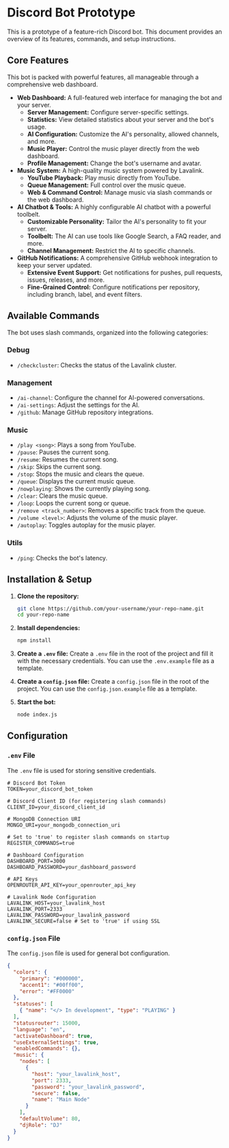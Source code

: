# Discord Bot Prototype

This is a prototype of a feature-rich Discord bot. This document provides an overview of its features, commands, and setup instructions.

## Core Features

This bot is packed with powerful features, all manageable through a comprehensive web dashboard.

*   **Web Dashboard:** A full-featured web interface for managing the bot and your server.
    *   **Server Management:** Configure server-specific settings.
    *   **Statistics:** View detailed statistics about your server and the bot's usage.
    *   **AI Configuration:** Customize the AI's personality, allowed channels, and more.
    *   **Music Player:** Control the music player directly from the web dashboard.
    *   **Profile Management:** Change the bot's username and avatar.
*   **Music System:** A high-quality music system powered by Lavalink.
    *   **YouTube Playback:** Play music directly from YouTube.
    *   **Queue Management:** Full control over the music queue.
    *   **Web & Command Control:** Manage music via slash commands or the web dashboard.
*   **AI Chatbot & Tools:** A highly configurable AI chatbot with a powerful toolbelt.
    *   **Customizable Personality:** Tailor the AI's personality to fit your server.
    *   **Toolbelt:** The AI can use tools like Google Search, a FAQ reader, and more.
    *   **Channel Management:** Restrict the AI to specific channels.
*   **GitHub Notifications:** A comprehensive GitHub webhook integration to keep your server updated.
    *   **Extensive Event Support:** Get notifications for pushes, pull requests, issues, releases, and more.
    *   **Fine-Grained Control:** Configure notifications per repository, including branch, label, and event filters.

## Available Commands

The bot uses slash commands, organized into the following categories:

### Debug

*   `/checkcluster`: Checks the status of the Lavalink cluster.

### Management

*   `/ai-channel`: Configure the channel for AI-powered conversations.
*   `/ai-settings`: Adjust the settings for the AI.
*   `/github`: Manage GitHub repository integrations.

### Music

*   `/play <song>`: Plays a song from YouTube.
*   `/pause`: Pauses the current song.
*   `/resume`: Resumes the current song.
*   `/skip`: Skips the current song.
*   `/stop`: Stops the music and clears the queue.
*   `/queue`: Displays the current music queue.
*   `/nowplaying`: Shows the currently playing song.
*   `/clear`: Clears the music queue.
*   `/loop`: Loops the current song or queue.
*   `/remove <track_number>`: Removes a specific track from the queue.
*   `/volume <level>`: Adjusts the volume of the music player.
*   `/autoplay`: Toggles autoplay for the music player.

### Utils

*   `/ping`: Checks the bot's latency.

## Installation & Setup

1.  **Clone the repository:**
    ```bash
    git clone https://github.com/your-username/your-repo-name.git
    cd your-repo-name
    ```

2.  **Install dependencies:**
    ```bash
    npm install
    ```

3.  **Create a `.env` file:**
    Create a `.env` file in the root of the project and fill it with the necessary credentials. You can use the `.env.example` file as a template.

4.  **Create a `config.json` file:**
    Create a `config.json` file in the root of the project. You can use the `config.json.example` file as a template.

5.  **Start the bot:**
    ```bash
    node index.js
    ```

## Configuration

### `.env` File

The `.env` file is used for storing sensitive credentials.

```
# Discord Bot Token
TOKEN=your_discord_bot_token

# Discord Client ID (for registering slash commands)
CLIENT_ID=your_discord_client_id

# MongoDB Connection URI
MONGO_URI=your_mongodb_connection_uri

# Set to 'true' to register slash commands on startup
REGISTER_COMMANDS=true

# Dashboard Configuration
DASHBOARD_PORT=3000
DASHBOARD_PASSWORD=your_dashboard_password

# API Keys
OPENROUTER_API_KEY=your_openrouter_api_key

# Lavalink Node Configuration
LAVALINK_HOST=your_lavalink_host
LAVALINK_PORT=2333
LAVALINK_PASSWORD=your_lavalink_password
LAVALINK_SECURE=false # Set to 'true' if using SSL
```

### `config.json` File

The `config.json` file is used for general bot configuration.

```json
{
  "colors": {
    "primary": "#000000",
    "accent1": "#00ff00",
    "error": "#FF0000"
  },
  "statuses": [
    { "name": "</> In development", "type": "PLAYING" }
  ],
  "statusrouter": 15000,
  "language": "en",
  "activateDashboard": true,
  "useExternalSettings": true,
  "enabledCommands": {},
  "music": {
    "nodes": [
      {
        "host": "your_lavalink_host",
        "port": 2333,
        "password": "your_lavalink_password",
        "secure": false,
        "name": "Main Node"
      }
    ],
    "defaultVolume": 80,
    "djRole": "DJ"
  }
}
```